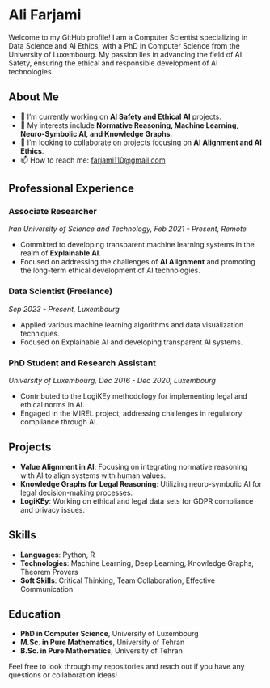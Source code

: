 # Ali Farjami

Welcome to my GitHub profile! I am a Computer Scientist specializing in Data Science and AI Ethics, with a PhD in Computer Science from the University of Luxembourg. My passion lies in advancing the field of AI Safety, ensuring the ethical and responsible development of AI technologies.

## About Me

- 🔭 I’m currently working on **AI Safety and Ethical AI** projects.
- 🌱 My interests include **Normative Reasoning, Machine Learning, Neuro-Symbolic AI, and Knowledge Graphs**.
- 👯 I’m looking to collaborate on projects focusing on **AI Alignment and AI Ethics**.
- 📫 How to reach me: [farjami110@gmail.com](mailto:farjami110@gmail.com)

## Professional Experience

### Associate Researcher
_Iran University of Science and Technology, Feb 2021 - Present, Remote_
- Committed to developing transparent machine learning systems in the realm of **Explainable AI**.
- Focused on addressing the challenges of **AI Alignment** and promoting the long-term ethical development of AI technologies.

### Data Scientist (Freelance)
_Sep 2023 - Present, Luxembourg_
- Applied various machine learning algorithms and data visualization techniques.
- Focused on Explainable AI and developing transparent AI systems.

### PhD Student and Research Assistant
_University of Luxembourg, Dec 2016 - Dec 2020, Luxembourg_
- Contributed to the LogiKEy methodology for implementing legal and ethical norms in AI.
- Engaged in the MIREL project, addressing challenges in regulatory compliance through AI.

## Projects

- **Value Alignment in AI**: Focusing on integrating normative reasoning with AI to align systems with human values.
- **Knowledge Graphs for Legal Reasoning**: Utilizing neuro-symbolic AI for legal decision-making processes.
- **LogiKEy**: Working on ethical and legal data sets for GDPR compliance and privacy issues.

## Skills

- **Languages**: Python, R
- **Technologies**: Machine Learning, Deep Learning, Knowledge Graphs, Theorem Provers
- **Soft Skills**: Critical Thinking, Team Collaboration, Effective Communication

## Education

- **PhD in Computer Science**, University of Luxembourg
- **M.Sc. in Pure Mathematics**, University of Tehran
- **B.Sc. in Pure Mathematics**, University of Tehran

Feel free to look through my repositories and reach out if you have any questions or collaboration ideas!

 

